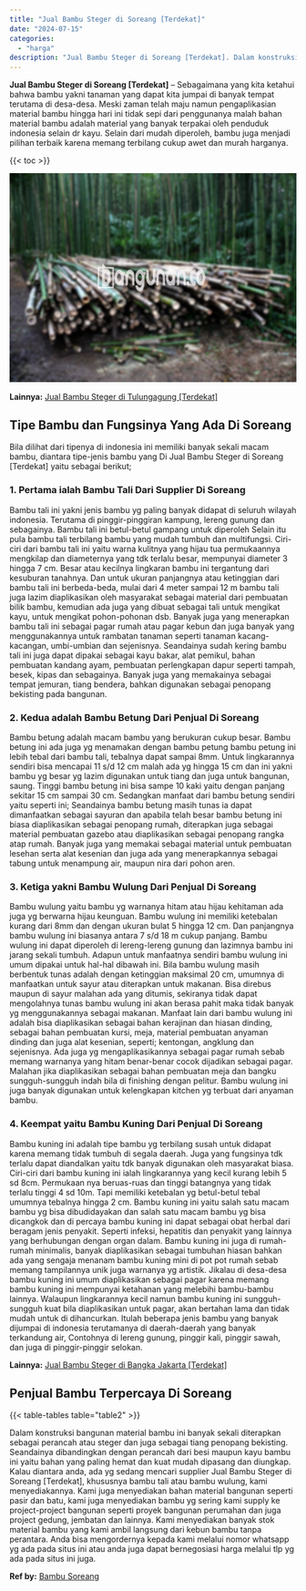 ```yaml
---
title: "Jual Bambu Steger di Soreang [Terdekat]"
date: "2024-07-15"
categories: 
  - "harga"
description: "Jual Bambu Steger di Soreang [Terdekat]. Dalam konstruksi bangunan material bambu ini banyak sekali diterapkan sebagai perancah atau steger dan juga sebagai..."
---
```


**Jual Bambu Steger di Soreang \[Terdekat\]** – Sebagaimana yang kita ketahui bahwa bambu yakni tanaman yang dapat kita jumpai di banyak tempat terutama di desa-desa. Meski zaman telah maju namun pengaplikasian material bambu hingga hari ini tidak sepi dari penggunanya malah bahan material bambu adalah material yang banyak terpakai oleh penduduk indonesia selain dr kayu. Selain dari mudah diperoleh, bambu juga menjadi pilihan terbaik karena memang terbilang cukup awet dan murah harganya.

{{< toc >}}

![Jual Bambu Steger di Soreang [Terdekat]](/images/jual-bambu-tali-30.png)

**Lainnya:** [Jual Bambu Steger di Tulungagung \[Terdekat\]](https://bambu.bangunan.co/jual-bambu-steger-di-tulungagung-terdekat/)

## Tipe Bambu dan Fungsinya Yang Ada Di Soreang

Bila dilihat dari tipenya di indonesia ini memiliki banyak sekali macam bambu, diantara tipe-jenis bambu yang Di Jual Bambu Steger di Soreang \[Terdekat\] yaitu sebagai berikut;

### 1\. Pertama ialah Bambu Tali Dari Supplier Di Soreang

Bambu tali ini yakni jenis bambu yg paling banyak didapat di seluruh wilayah indonesia. Terutama di pinggir-pinggiran kampung, lereng gunung dan sebagainya. Bambu tali ini betul-betul gampang untuk diperoleh Selain itu pula bambu tali terbilang bambu yang mudah tumbuh dan multifungsi. Ciri-ciri dari bambu tali ini yaitu warna kulitnya yang hijau tua permukaannya mengkilap dan diameternya yang tdk terlalu besar, mempunyai diameter 3 hingga 7 cm. Besar atau kecilnya lingkaran bambu ini tergantung dari kesuburan tanahnya. Dan untuk ukuran panjangnya atau ketinggian dari bambu tali ini berbeda-beda, mulai dari 4 meter sampai 12 m bambu tali juga lazim diaplikasikan oleh masyarakat sebagai material dari pembuatan bilik bambu, kemudian ada juga yang dibuat sebagai tali untuk mengikat kayu, untuk mengikat pohon-pohonan dsb. Banyak juga yang menerapkan bambu tali ini sebagai pagar rumah atau pagar kebun dan juga banyak yang menggunakannya untuk rambatan tanaman seperti tanaman kacang-kacangan, umbi-umbian dan sejenisnya. Seandainya sudah kering bambu tali ini juga dapat dipakai sebagai kayu bakar, alat pemikul, bahan pembuatan kandang ayam, pembuatan perlengkapan dapur seperti tampah, besek, kipas dan sebagainya. Banyak juga yang memakainya sebagai tempat jemuran, tiang bendera, bahkan digunakan sebagai penopang bekisting pada bangunan.

### 2\. Kedua adalah Bambu Betung Dari Penjual Di Soreang

Bambu betung adalah macam bambu yang berukuran cukup besar. Bambu betung ini ada juga yg menamakan dengan bambu petung bambu petung ini lebih tebal dari bambu tali, tebalnya dapat sampai 8mm. Untuk lingkarannya sendiri bisa mencapai 11 s/d 12 cm malah ada yg hingga 15 cm dan ini yakni bambu yg besar yg lazim digunakan untuk tiang dan juga untuk bangunan, saung. Tinggi bambu betung ini bisa sampe 10 kaki yaitu dengan panjang sekitar 15 cm sampai 30 cm. Sedangkan manfaat dari bambu betung sendiri yaitu seperti ini; Seandainya bambu betung masih tunas ia dapat dimanfaatkan sebagai sayuran dan apabila telah besar bambu betung ini biasa diaplikasikan sebagai penopang rumah, diterapkan juga sebagai material pembuatan gazebo atau diaplikasikan sebagai penopang rangka atap rumah. Banyak juga yang memakai sebagai material untuk pembuatan lesehan serta alat kesenian dan juga ada yang menerapkannya sebagai tabung untuk menampung air, maupun nira dari pohon aren.

### 3\. Ketiga yakni Bambu Wulung Dari Penjual Di Soreang

Bambu wulung yaitu bambu yg warnanya hitam atau hijau kehitaman ada juga yg berwarna hijau keunguan. Bambu wulung ini memiliki ketebalan kurang dari 8mm dan dengan ukuran bulat 5 hingga 12 cm. Dan panjangnya bambu wulung ini biasanya antara 7 s/d 18 m cukup panjang. Bambu wulung ini dapat diperoleh di lereng-lereng gunung dan lazimnya bambu ini jarang sekali tumbuh. Adapun untuk manfaatnya sendiri bambu wulung ini umum dipakai untuk hal-hal dibawah ini. Bila bambu wulung masih berbentuk tunas adalah dengan ketinggian maksimal 20 cm, umumnya di manfaatkan untuk sayur atau diterapkan untuk makanan. Bisa direbus maupun di sayur malahan ada yang ditumis, sekiranya tidak dapat mengolahnya tunas bambu wulung ini akan berasa pahit maka tidak banyak yg menggunakannya sebagai makanan. Manfaat lain dari bambu wulung ini adalah bisa diaplikasikan sebagai bahan kerajinan dan hiasan dinding, sebagai bahan pembuatan kursi, meja, material pembuatan anyaman dinding dan juga alat kesenian, seperti; kentongan, angklung dan sejenisnya. Ada juga yg mengaplikasikannya sebagai pagar rumah sebab memang warnanya yang hitam benar-benar cocok dijadikan sebagai pagar. Malahan jika diaplikasikan sebagai bahan pembuatan meja dan bangku sungguh-sungguh indah bila di finishing dengan pelitur. Bambu wulung ini juga banyak digunakan untuk kelengkapan kitchen yg terbuat dari anyaman bambu.

### 4\. Keempat yaitu Bambu Kuning Dari Penjual Di Soreang

Bambu kuning ini adalah tipe bambu yg terbilang susah untuk didapat karena memang tidak tumbuh di segala daerah. Juga yang fungsinya tdk terlalu dapat diandalkan yaitu tdk banyak digunakan oleh masyarakat biasa. Ciri-ciri dari bambu kuning ini ialah lingkarannya yang kecil kurang lebih 5 sd 8cm. Permukaan nya beruas-ruas dan tinggi batangnya yang tidak terlalu tinggi 4 sd 10m. Tapi memiliki ketebalan yg betul-betul tebal umumnya tebalnya hingga 2 cm. Bambu kuning ini yaitu salah satu macam bambu yg bisa dibudidayakan dan salah satu macam bambu yg bisa dicangkok dan di percaya bambu kuning ini dapat sebagai obat herbal dari beragam jenis penyakit. Seperti infeksi, hepatitis dan penyakit yang lainnya yang berhubungan dengan organ dalam. Bambu kuning ini juga di rumah-rumah minimalis, banyak diaplikasikan sebagai tumbuhan hiasan bahkan ada yang sengaja menanam bambu kuning mini di pot pot rumah sebab memang tampilannya unik juga warnanya yg artistik. Jikalau di desa-desa bambu kuning ini umum diaplikasikan sebagai pagar karena memang bambu kuning ini mempunyai ketahanan yang melebihi bambu-bambu lainnya. Walaupun lingkarannya kecil namun bambu kuning ini sungguh-sungguh kuat bila diaplikasikan untuk pagar, akan bertahan lama dan tidak mudah untuk di dihancurkan. Itulah beberapa jenis bambu yang banyak dijumpai di indonesia terutamanya di daerah-daerah yang banyak terkandung air, Contohnya di lereng gunung, pinggir kali, pinggir sawah, dan juga di pinggir-pinggir selokan.

**Lainnya:** [Jual Bambu Steger di Bangka Jakarta \[Terdekat\]](https://bambu.bangunan.co/jual-bambu-steger-di-bangka-jakarta-terdekat/)

## Penjual Bambu Terpercaya Di Soreang

{{< table-tables table="table2" >}}

Dalam konstruksi bangunan material bambu ini banyak sekali diterapkan sebagai perancah atau steger dan juga sebagai tiang penopang bekisting. Seandainya dibandingkan dengan perancah dari besi maupun kayu bambu ini yaitu bahan yang paling hemat dan kuat mudah dipasang dan diungkap. Kalau diantara anda, ada yg sedang mencari supplier Jual Bambu Steger di Soreang \[Terdekat\], khususnya bambu tali atau bambu wulung, kami menyediakannya. Kami juga menyediakan bahan material bangunan seperti pasir dan batu, kami juga menyediakan bambu yg sering kami supply ke project-project bangunan seperti proyek bangunan perumahan dan juga project gedung, jembatan dan lainnya. Kami menyediakan banyak stok material bambu yang kami ambil langsung dari kebun bambu tanpa perantara. Anda bisa mengordernya kepada kami melalui nomor whatsapp yg ada pada situs ini atau anda juga dapat bernegosiasi harga melalui tlp yg ada pada situs ini juga.

**Ref by:** [Bambu Soreang](https://id.wikipedia.org/wiki/Bambu)
